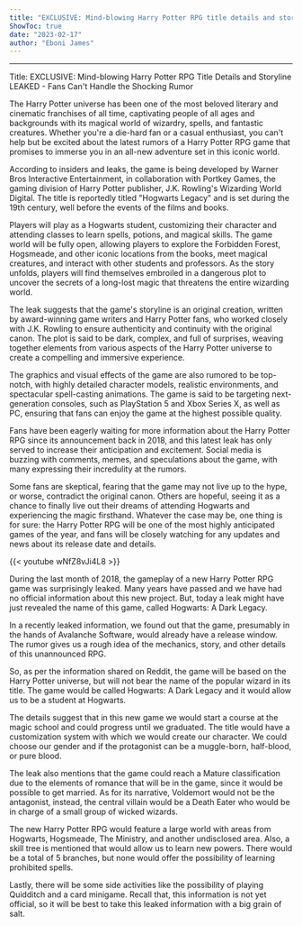 ```yaml
---
title: "EXCLUSIVE: Mind-blowing Harry Potter RPG title details and storyline LEAKED - Fans can't handle the shocking rumor"
ShowToc: true 
date: "2023-02-17"
author: "Eboni James"
---
```

*****
Title: EXCLUSIVE: Mind-blowing Harry Potter RPG Title Details and Storyline LEAKED - Fans Can't Handle the Shocking Rumor

The Harry Potter universe has been one of the most beloved literary and cinematic franchises of all time, captivating people of all ages and backgrounds with its magical world of wizardry, spells, and fantastic creatures. Whether you're a die-hard fan or a casual enthusiast, you can't help but be excited about the latest rumors of a Harry Potter RPG game that promises to immerse you in an all-new adventure set in this iconic world.

According to insiders and leaks, the game is being developed by Warner Bros Interactive Entertainment, in collaboration with Portkey Games, the gaming division of Harry Potter publisher, J.K. Rowling's Wizarding World Digital. The title is reportedly titled "Hogwarts Legacy" and is set during the 19th century, well before the events of the films and books.

Players will play as a Hogwarts student, customizing their character and attending classes to learn spells, potions, and magical skills. The game world will be fully open, allowing players to explore the Forbidden Forest, Hogsmeade, and other iconic locations from the books, meet magical creatures, and interact with other students and professors. As the story unfolds, players will find themselves embroiled in a dangerous plot to uncover the secrets of a long-lost magic that threatens the entire wizarding world.

The leak suggests that the game's storyline is an original creation, written by award-winning game writers and Harry Potter fans, who worked closely with J.K. Rowling to ensure authenticity and continuity with the original canon. The plot is said to be dark, complex, and full of surprises, weaving together elements from various aspects of the Harry Potter universe to create a compelling and immersive experience.

The graphics and visual effects of the game are also rumored to be top-notch, with highly detailed character models, realistic environments, and spectacular spell-casting animations. The game is said to be targeting next-generation consoles, such as PlayStation 5 and Xbox Series X, as well as PC, ensuring that fans can enjoy the game at the highest possible quality.

Fans have been eagerly waiting for more information about the Harry Potter RPG since its announcement back in 2018, and this latest leak has only served to increase their anticipation and excitement. Social media is buzzing with comments, memes, and speculations about the game, with many expressing their incredulity at the rumors.

Some fans are skeptical, fearing that the game may not live up to the hype, or worse, contradict the original canon. Others are hopeful, seeing it as a chance to finally live out their dreams of attending Hogwarts and experiencing the magic firsthand. Whatever the case may be, one thing is for sure: the Harry Potter RPG will be one of the most highly anticipated games of the year, and fans will be closely watching for any updates and news about its release date and details.

{{< youtube wNfZ8vJi4L8 >}} 



During the last month of 2018, the gameplay of a new Harry Potter RPG game was surprisingly leaked. Many years have passed and we have had no official information about this new project. But, today a leak might have just revealed the name of this game, called Hogwarts: A Dark Legacy.
 
In a recently leaked information, we found out that the game, presumably in the hands of Avalanche Software, would already have a release window. The rumor gives us a rough idea of ​​the mechanics, story, and other details of this unannounced RPG.
 
So, as per the information shared on Reddit, the game will be based on the Harry Potter universe, but will not bear the name of the popular wizard in its title. The game would be called Hogwarts: A Dark Legacy and it would allow us to be a student at Hogwarts.
 
The details suggest that in this new game we would start a course at the magic school and could progress until we graduated. The title would have a customization system with which we would create our character. We could choose our gender and if the protagonist can be a muggle-born, half-blood, or pure blood.
 
The leak also mentions that the game could reach a Mature classification due to the elements of romance that will be in the game, since it would be possible to get married. As for its narrative, Voldemort would not be the antagonist, instead, the central villain would be a Death Eater who would be in charge of a small group of wicked wizards.
 
The new Harry Potter RPG would feature a large world with areas from Hogwarts, Hogsmeade, The Ministry, and another undisclosed area. Also, a skill tree is mentioned that would allow us to learn new powers. There would be a total of 5 branches, but none would offer the possibility of learning prohibited spells.
 
Lastly, there will be some side activities like the possibility of playing Quidditch and a card minigame. Recall that, this information is not yet official, so it will be best to take this leaked information with a big grain of salt.




